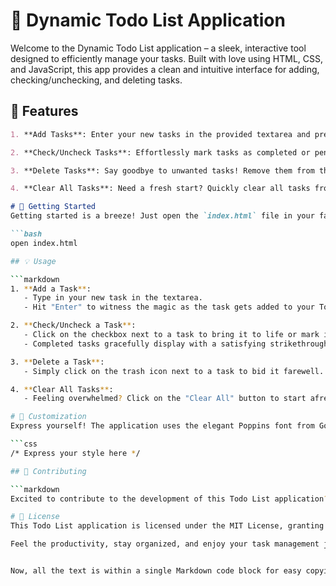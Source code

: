 # 🚀 Dynamic Todo List Application

Welcome to the Dynamic Todo List application – a sleek, interactive tool designed to efficiently manage your tasks. Built with love using HTML, CSS, and JavaScript, this app provides a clean and intuitive interface for adding, checking/unchecking, and deleting tasks.

## 🌟 Features

```markdown
1. **Add Tasks**: Enter your new tasks in the provided textarea and press "Enter" to magically add them to the Todo List.

2. **Check/Uncheck Tasks**: Effortlessly mark tasks as completed or pending by clicking on the checkbox next to each task.

3. **Delete Tasks**: Say goodbye to unwanted tasks! Remove them from the list with just a click on the trash icon.

4. **Clear All Tasks**: Need a fresh start? Quickly clear all tasks from the list using the "Clear All" button.

# 🚀 Getting Started
Getting started is a breeze! Just open the `index.html` file in your favorite web browser. The application is designed to adapt to various devices, ensuring a seamless experience.

```bash
open index.html

## 💡 Usage

```markdown
1. **Add a Task**:
   - Type in your new task in the textarea.
   - Hit "Enter" to witness the magic as the task gets added to your Todo List.

2. **Check/Uncheck a Task**:
   - Click on the checkbox next to a task to bring it to life or mark it as completed.
   - Completed tasks gracefully display with a satisfying strikethrough.

3. **Delete a Task**:
   - Simply click on the trash icon next to a task to bid it farewell.

4. **Clear All Tasks**:
   - Feeling overwhelmed? Click on the "Clear All" button to start afresh.

# 🎨 Customization
Express yourself! The application uses the elegant Poppins font from Google Fonts and the stylish Unicons icon set for that extra flair. Customize the styles to match your vibe by modifying the `style.css` file.

```css
/* Express your style here */

## 🤝 Contributing

```markdown
Excited to contribute to the development of this Todo List application? Fantastic! Please follow the guidelines outlined in the [CONTRIBUTING.md](CONTRIBUTING.md) file.

# 📄 License
This Todo List application is licensed under the MIT License, granting you the freedom for both personal and commercial use. Refer to the license file for all the details.

Feel the productivity, stay organized, and enjoy your task management journey! 🌈✨


Now, all the text is within a single Markdown code block for easy copying and pasting. Adjust it further according to your preferences!
